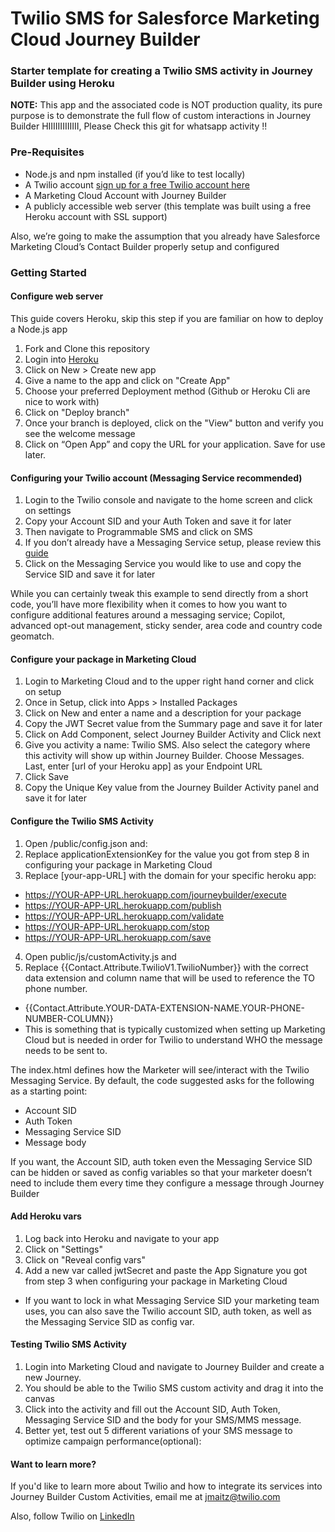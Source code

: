 # Twilio SMS for Salesforce Marketing Cloud Journey Builder 
### Starter template for creating a Twilio SMS activity in Journey Builder using Heroku

**NOTE:** This app and the associated code is NOT production quality, its pure purpose is to demonstrate the full flow of custom interactions in Journey Builder
HIIIIIIIIIIIII, Please Check this git for whatsapp activity !!

### Pre-Requisites

* Node.js and npm installed (if you’d like to test locally)
* A Twilio account [sign up for a free Twilio account here](https://www.twilio.com/try-twilio)
* A Marketing Cloud Account with Journey Builder
* A publicly accessible web server (this template was built using a free Heroku account with SSL support)

Also, we’re going to make the assumption that you already have Salesforce Marketing Cloud’s Contact Builder properly setup and configured

### Getting Started

#### Configure web server 
This guide covers Heroku, skip this step if you are familiar on how to deploy a Node.js app

1. Fork and Clone this repository
2. Login into [Heroku](https://heroku.com)
3. Click on New > Create new app
4. Give a name to the app and click on "Create App"
5. Choose your preferred Deployment method (Github or Heroku Cli are nice to work with) 
6. Click on "Deploy branch"
7. Once your branch is deployed, click on the "View" button and verify you see the welcome message
8. Click on “Open App” and copy the URL for your application.  Save for use later.

#### Configuring your Twilio account (Messaging Service recommended) 

1. Login to the Twilio console and navigate to the home screen and click on settings
2. Copy your Account SID and your Auth Token and save it for later
3. Then navigate to Programmable SMS and click on SMS
4. If you don’t already have a Messaging Service setup, please review this [guide](https://www.twilio.com/docs/sms/services)
5. Click on the Messaging Service you would like to use and copy the Service SID and save it for later

While you can certainly tweak this example to send directly from a short code, you’ll have more flexibility when it comes to how you want to configure additional features around a messaging service; Copilot, advanced opt-out management, sticky sender, area code and country code geomatch.

#### Configure your package in Marketing Cloud

1. Login to Marketing Cloud and to the upper right hand corner and click on setup
2. Once in Setup, click into Apps > Installed Packages
3. Click on New and enter a name and a description for your package
4. Copy the JWT Secret value from the Summary page and save it for later
5. Click on Add Component, select Journey Builder Activity and Click next
6. Give you activity a name: Twilio SMS.  Also select the category where this activity will show up within Journey Builder.  Choose Messages.  Last, enter [url of your Heroku app] as your Endpoint URL
7. Click Save
8. Copy the Unique Key value from the Journey Builder Activity panel and save it for later

#### Configure the Twilio SMS Activity

1. Open /public/config.json and:
2. Replace applicationExtensionKey for the value you got from step 8 in configuring your package in Marketing Cloud
3. Replace [your-app-URL] with the domain for your specific heroku app:
- https://YOUR-APP-URL.herokuapp.com/journeybuilder/execute 
- https://YOUR-APP-URL.herokuapp.com/publish
- https://YOUR-APP-URL.herokuapp.com/validate 
- https://YOUR-APP-URL.herokuapp.com/stop 
- https://YOUR-APP-URL.herokuapp.com/save
4. Open public/js/customActivity.js and
5. Replace {{Contact.Attribute.TwilioV1.TwilioNumber}} with the correct data extension and column name that will be used to reference the TO phone number.
- {{Contact.Attribute.YOUR-DATA-EXTENSION-NAME.YOUR-PHONE-NUMBER-COLUMN}}
- This is something that is typically customized when setting up Marketing Cloud but is needed in order for Twilio to understand WHO the message needs to be sent to.

The index.html defines how the Marketer will see/interact with the Twilio Messaging Service.  By default, the code suggested asks for the following as a starting point: 
- Account SID
- Auth Token
- Messaging Service SID
- Message body

If you want, the Account SID, auth token even the Messaging Service SID can be hidden or saved as config variables so that your marketer doesn’t need to include them every time they configure a message through Journey Builder

#### Add Heroku vars

1. Log back into Heroku and navigate to your app
2. Click on "Settings"
3. Click on "Reveal config vars"
4. Add a new var called jwtSecret and paste the App Signature you got from step 3 when configuring your package in Marketing Cloud
- If you want to lock in what Messaging Service SID your marketing team uses, you can also save the Twilio account SID, auth token, as well as the Messaging Service SID as config var.


#### Testing Twilio SMS Activity

1. Login into Marketing Cloud and navigate to Journey Builder and create a new Journey.
2. You should be able to the Twilio SMS custom activity and drag it into the canvas
3. Click into the activity and fill out the Account SID, Auth Token, Messaging Service SID and the body for your SMS/MMS message.
4. Better yet, test out 5 different variations of your SMS message to optimize campaign performance(optional):

#### Want to learn more?

If you'd like to learn more about Twilio and how to integrate its services into Journey Builder Custom Activities, email me at [jmaitz@twilio.com](mailto:jmaitz@twilio.com)

Also, follow Twilio on [LinkedIn](https://www.linkedin.com/company/twilio-inc-/)
